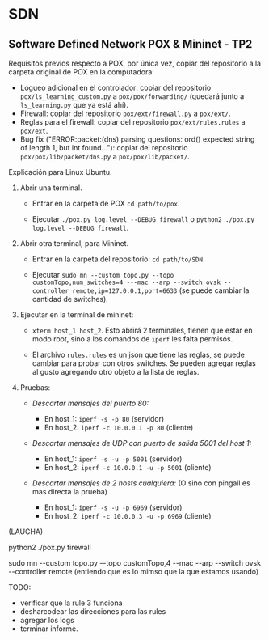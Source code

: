 # SDN

## Software Defined Network POX &amp; Mininet - TP2

Requisitos previos respecto a POX, por única vez, copiar del repositorio a la carpeta original de POX en la computadora:

- Logueo adicional en el controlador: copiar del repositorio `pox/ls_learning_custom.py` a `pox/pox/forwarding/` (quedará junto a `ls_learning.py` que ya está ahí).
- Firewall: copiar del repositorio `pox/ext/firewall.py` a `pox/ext/`.   
- Reglas para el firewall: copiar del repositorio `pox/ext/rules.rules` a `pox/ext`.
- Bug fix ("ERROR:packet:(dns) parsing questions: ord() expected string of length 1, but int found..."): copiar del repositorio `pox/pox/lib/packet/dns.py` a `pox/pox/lib/packet/`.


Explicación para Linux Ubuntu.
1) Abrir una terminal.
    - Entrar en la carpeta de POX `cd path/to/pox`.
    
    - Ejecutar `./pox.py log.level --DEBUG firewall` o `python2 ./pox.py log.level --DEBUG firewall`.
 
2) Abrir otra terminal, para Mininet.
    - Entrar en la carpeta del repositorio: `cd path/to/SDN`.

    - Ejecutar `sudo mn --custom topo.py --topo customTopo,num_switches=4 ---mac --arp --switch ovsk --controller remote,ip=127.0.0.1,port=6633` (se puede cambiar la cantidad de switches).

3) Ejecutar en la terminal de mininet:

    - `xterm host_1 host_2`. Esto abrirá 2 terminales, tienen que estar en modo root, sino a los comandos de `iperf` les falta permisos.

    - El archivo `rules.rules` es un json que tiene las reglas, se puede cambiar para probar con otros switches. Se pueden agregar reglas al gusto agregando otro objeto a la lista de reglas.

4) Pruebas:
    - _Descartar mensajes del puerto 80:_
        - En host_1: `iperf -s -p 80` (servidor)
        - En host_2: `iperf -c 10.0.0.1 -p 80` (cliente)

    - _Descartar mensajes de UDP con puerto de salida 5001 del host 1:_
        - En host_1: `iperf -s -u -p 5001` (servidor)
        - En host_2: `iperf -c 10.0.0.1 -u -p 5001` (cliente)

    - _Descartar mensajes de 2 hosts cualquiera:_ (O sino con pingall es mas directa la prueba)
        - En host_1: `iperf -s -u -p 6969` (servidor)
        - En host_2: `iperf -c 10.0.0.3 -u -p 6969` (cliente)

(LAUCHA)

python2 ./pox.py firewall

sudo mn --custom topo.py --topo customTopo,4 --mac --arp --switch ovsk --controller remote (entiendo que es lo mimso que la que estamos usando)


TODO:
- verificar que la rule 3 funciona
- desharcodear las direcciones para las rules
- agregar los logs
- terminar informe.
